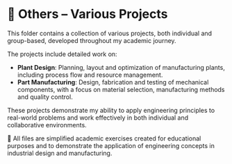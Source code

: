 # 📂 Others – Various Projects

This folder contains a collection of various projects, both individual and group-based, developed throughout my academic journey.

The projects include detailed work on:

- **Plant Design**: Planning, layout and optimization of manufacturing plants, including process flow and resource management.
- **Part Manufacturing**: Design, fabrication and testing of mechanical components, with a focus on material selection, manufacturing methods and quality control.

These projects demonstrate my ability to apply engineering principles to real-world problems and work effectively in both individual and collaborative environments.

📂 All files are simplified academic exercises created for educational purposes and to demonstrate the application of engineering concepts in industrial design and manufacturing.

